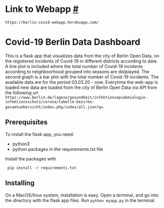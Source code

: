# Link to Webapp [#](#)
`https://berlin-covid-webapp.herokuapp.com/`

# Covid-19 Berlin Data Dashboard 

This is a flask app that visualizes data from the city of Berlin Open Data,
on the registered incidents of Covid-19 in different districts according to date.
A line plot is included where the total number of Covid-19 incidents according
to neighboorhood grouped into seasons are dislplayed. The second graph is a bar
plot with the total number of Covid-19 incidents. The available data are for the
period 03.03.20 - now. Everytime the web-app is loaded new data are loaded from
the city of Berlin Open Data via API from the following url 
`https://www.berlin.de/lageso/gesundheit/infektionsepidemiologie-infektionsschutz/corona/tabelle-bezirke-gesamtuebersicht/index.php/index/all.json?q=`.

## Prerequisites

To install the flask app, you need:
- python3
- python packages in the requirements.txt file
 
 Install the packages with
``` 
 pip install -r requirements.txt
```

## Installing

On a MacOS/linux system, installation is easy. Open a terminal, and go into 
the directory with the flask app files. Run `python myapp.py` in the terminal.
